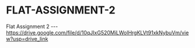 # FLAT-ASSIGNMENT-2


Flat Assignment 2 ---  https://drive.google.com/file/d/10qJIxG520MiLWolHrgKLVt91xkNybuVm/view?usp=drive_link
